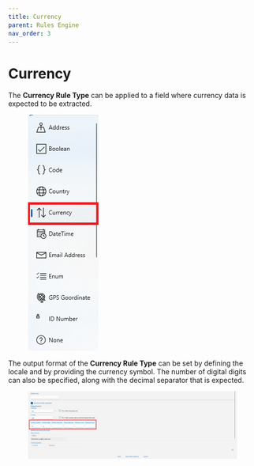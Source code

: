 ```yaml
---
title: Currency
parent: Rules Engine
nav_order: 3
---
```


# Currency

The **Currency Rule Type** can be applied to a field where currency data is expected to be extracted.

<figure><img src="../.gitbook/assets/image (8) (1) (1).png" alt=""><figcaption></figcaption></figure>

The output format of the **Currency Rule Type** can be set by defining the locale and by providing the currency symbol. The number of digital digits can also be specified, along with the decimal separator that is expected.

<figure><img src="../.gitbook/assets/image (63) (1).png" alt=""><figcaption></figcaption></figure>
